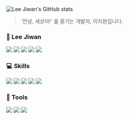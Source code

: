 ![Lee Jiwan's GitHub stats](https://github-readme-stats.vercel.app/api?username=lee-jiwan&show_icons=true&theme=default)

> '안녕, 세상아!' 를 즐기는 개발자, 이지완입니다.

### 👋 Lee Jiwan

<a href="https://www.youtube.com/channel/UCLnOTn1UpsPENjchfxwkvLA"><img src="https://img.shields.io/badge/Youtube-c4302b?style=flat-square&logo=Youtube&logoColor=white"/></a> 
<a href="https://www.facebook.com/profile.php?id=100079127580271"><img src="https://img.shields.io/badge/Facebook-1a6dff?style=flat-square&logo=Facebook&logoColor=white"/></a> 
<a href="https://www.instagram.com/zzstudio.official/"><img src="https://img.shields.io/badge/Instagram-db2973?style=flat-square&logo=Instagram&logoColor=white"/></a> 
<a href="https://leejiwan.tistory.com"><img src="https://img.shields.io/badge/Tistory-black?style=flat-square&logo=Blogger&logoColor=white"/></a> 
<a href="mailto://jiwani840@gmail.com"><img src="https://img.shields.io/badge/Gmail-EA4335?style=flat-square&logo=GMail&logoColor=white"/></a>

### 💻 Skills
<img src="https://img.shields.io/badge/HTML5-e34c26?style=flat-square&logo=html5&logoColor=white"/> <img src="https://img.shields.io/badge/CSS3-264de4?style=flat-square&logo=CSS3&logoColor=white"/> <img src="https://img.shields.io/badge/Javascript-FFEC4D?style=flat-square&logo=javascript&logoColor=white"/> <img src="https://img.shields.io/badge/PHP-474A8A?style=flat-square&logo=PHP&logoColor=white"/> <img src="https://img.shields.io/badge/Python-4b88be?style=flat-square&logo=Python&logoColor=white"/>

### 🔨 Tools
<img src="https://img.shields.io/badge/Visual Studio Code-0078d7?style=flat-square&logo=VisualStudioCode&logoColor=white"/> <img src="https://img.shields.io/badge/Linux-f3ce19?style=flat-square&logo=Linux&logoColor=white"/> <img src="https://img.shields.io/badge/Github-171515?style=flat-square&logo=Github&logoColor=white"/>
